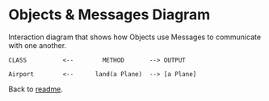 # Objects & Messages Diagram

Interaction diagram that shows how Objects use Messages to communicate with one another.
```
CLASS          <--        METHOD       --> OUTPUT

Airport        <--      land(a Plane)  --> [a Plane]
```
Back to [readme](README.md).
